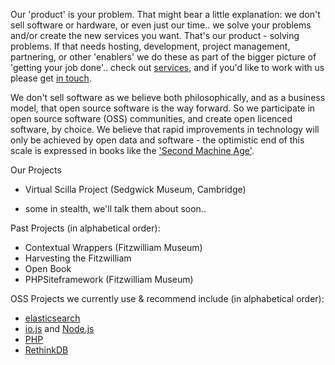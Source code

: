 Our 'product' is your problem.
That might bear a little explanation: we don't sell software or hardware, or even just our time.. we solve your problems and/or create the new services you want.
That's our product - solving problems.
If that needs hosting, development, project management, partnering, or other 'enablers' we do these as part of the bigger picture of 'getting your job done'.. check out [services](/services/), and if you'd like to work with us please get [in touch](/contact/).

We don't sell software as we believe both philosophically, and as a business model, that open source software is the way forward. So we participate in open source software (OSS) communities, and create open licenced software, by choice. We believe that rapid improvements in technology will only be achieved by open data and software - the optimistic end of this scale is expressed in books like the ['Second Machine Age'](http://secondmachineage.com/).

Our Projects

* Virtual Scilla Project (Sedgwick Museum, Cambridge)

* some in stealth, we'll talk them about soon..


Past Projects (in alphabetical order):

* Contextual Wrappers (Fitzwilliam Museum)
* Harvesting the Fitzwilliam
* Open Book
* PHPSiteframework (Fitzwilliam Museum)



OSS Projects we currently use & recommend include (in alphabetical order):

* [elasticsearch](https://www.elastic.co/products/elasticsearch)
* [io.js](https://iojs.org/en/index.html) and [Node.js](https://nodejs.org/)
* [PHP](https://secure.php.net/)
* [RethinkDB](http://rethinkdb.com/)
